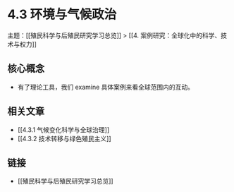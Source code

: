 # 4.3 环境与气候政治

主题：[[殖民科学与后殖民研究学习总览]] > [[4. 案例研究：全球化中的科学、技术与权力]]

## 核心概念

- 有了理论工具，我们 examine 具体案例来看全球范围内的互动。

## 相关文章

- [[4.3.1 气候变化科学与全球治理]]
- [[4.3.2 技术转移与绿色殖民主义]]

## 链接

- [[殖民科学与后殖民研究学习总览]]
